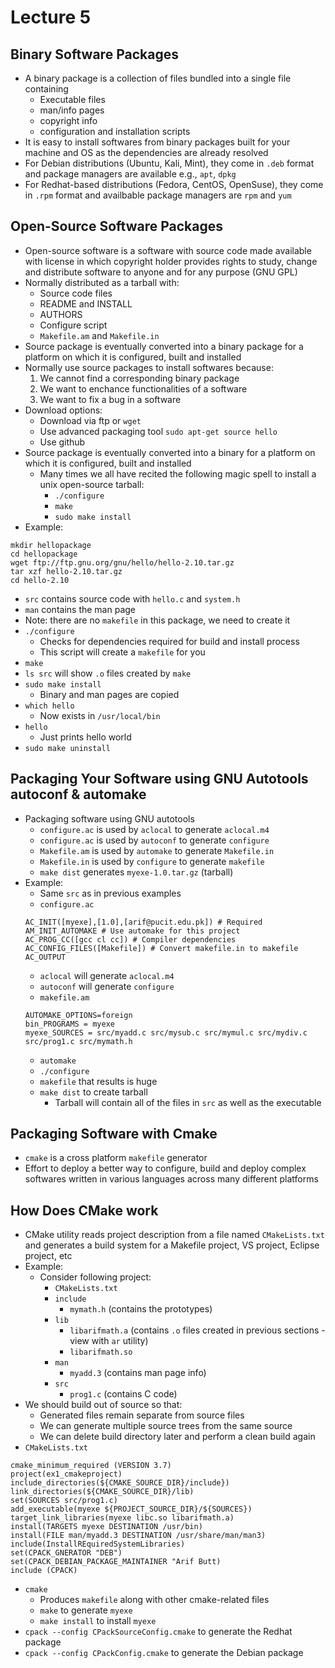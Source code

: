 # Lecture 5

## Binary Software Packages

- A binary package is a collection of files bundled into a single file containing
    * Executable files
    * man/info pages
    * copyright info
    * configuration and installation scripts
- It is easy to install softwares from binary packages built for your machine and OS as the dependencies are already resolved
- For Debian distributions (Ubuntu, Kali, Mint), they come in `.deb` format and package managers are available e.g., `apt`, `dpkg`
- For Redhat-based distributions (Fedora, CentOS, OpenSuse), they come in `.rpm` format and availbable package managers are `rpm` and `yum`

## Open-Source Software Packages

- Open-source software is a software with source code made available with license in which copyright holder provides rights to study, change and distribute software to anyone and for any purpose (GNU GPL)
- Normally distributed as a tarball with:
    * Source code files
    * README and INSTALL
    * AUTHORS
    * Configure script
    * `Makefile.am` and `Makefile.in`
- Source package is eventually converted into a binary package for a platform on which it is configured, built and installed
- Normally use source packages to install softwares because:
    1. We cannot find a corresponding binary package
    2. We want to enchance functionalities of a software
    3. We want to fix a bug in a software
- Download options:
    * Download via ftp or `wget`
    * Use advanced packaging tool `sudo apt-get source hello`
    * Use github
- Source package is eventually converted into a binary for a platform on which it is configured, built and installed
    * Many times we all have recited the following magic spell to install a unix open-source tarball:
        + `./configure`
        + `make`
        + `sudo make install`
- Example:
```
mkdir hellopackage
cd hellopackage
wget ftp://ftp.gnu.org/gnu/hello/hello-2.10.tar.gz
tar xzf hello-2.10.tar.gz
cd hello-2.10
```
- `src` contains source code with `hello.c` and `system.h`
- `man` contains the man page
- Note: there are no `makefile` in this package, we need to create it
- `./configure`
    * Checks for dependencies required for build and install process
    * This script will create a `makefile` for you
- `make`
- `ls src` will show `.o` files created by `make`
- `sudo make install`
    * Binary and man pages are copied
- `which hello`
    * Now exists in `/usr/local/bin`
- `hello`
    * Just prints hello world
- `sudo make uninstall`

## Packaging Your Software using GNU Autotools autoconf & automake

- Packaging software using GNU autotools
    * `configure.ac` is used by `aclocal` to generate `aclocal.m4`
    * `configure.ac` is used by `autoconf` to generate `configure`
    * `Makefile.am` is used by `automake` to generate `Makefile.in`
    * `Makefile.in` is used by `configure` to generate `makefile`
    * `make dist` generates `myexe-1.0.tar.gz` (tarball)
- Example:
    * Same `src` as in previous examples
    * `configure.ac`
    ```
    AC_INIT([myexe],[1.0],[arif@pucit.edu.pk]) # Required
    AM_INIT_AUTOMAKE # Use automake for this project
    AC_PROG_CC([gcc cl cc]) # Compiler dependencies
    AC_CONFIG_FILES([Makefile]) # Convert makefile.in to makefile
    AC_OUTPUT
    ```
    * `aclocal` will generate `aclocal.m4`
    * `autoconf` will generate `configure`
    * `makefile.am`
    ```
    AUTOMAKE_OPTIONS=foreign
    bin_PROGRAMS = myexe
    myexe_SOURCES = src/myadd.c src/mysub.c src/mymul.c src/mydiv.c src/prog1.c src/mymath.h
    ```
    * `automake`
    * `./configure`
    * `makefile` that results is huge
    * `make dist` to create tarball
        + Tarball will contain all of the files in `src` as well as the executable

## Packaging Software with Cmake

- `cmake` is a cross platform `makefile` generator
- Effort to deploy a better way to configure, build and deploy complex softwares written in various languages across many different platforms

## How Does CMake work

- CMake utility reads project description from a file named `CMakeLists.txt` and generates a build system for a Makefile project, VS project, Eclipse project, etc
- Example:
    * Consider following project:
        + `CMakeLists.txt`
        + `include`
            - `mymath.h` (contains the prototypes)
        + `lib`
            - `libarifmath.a` (contains `.o` files created in previous sections - view with `ar` utility)
            - `libarifmath.so`
        + `man`
            - `myadd.3` (contains man page info)
        + `src`
            - `prog1.c` (contains C code)
- We should build out of source so that:
    * Generated files remain separate from source files
    * We can generate multiple source trees from the same source
    * We can delete build directory later and perform a clean build again
- `CMakeLists.txt`
```
cmake_minimum_required (VERSION 3.7)
project(ex1_cmakeproject)
include_directories(${CMAKE_SOURCE_DIR}/include})
link_directories(${CMAKE_SOURCE_DIR}/lib)
set(SOURCES src/prog1.c)
add_executable(myexe ${PROJECT_SOURCE_DIR}/${SOURCES})
target_link_libraries(myexe libc.so libarifmath.a)
install(TARGETS myexe DESTINATION /usr/bin)
install(FILE man/myadd.3 DESTINATION /usr/share/man/man3)
include(InstallREquiredSystemLibraries)
set(CPACK_GNERATOR "DEB")
set(CPACK_DEBIAN_PACKAGE_MAINTAINER "Arif Butt)
include (CPACK)
```
- `cmake`
    * Produces `makefile` along with other cmake-related files
    * `make` to generate `myexe`
    * `make install` to install `myexe`
- `cpack --config CPackSourceConfig.cmake` to generate the Redhat package
- `cpack --config CPackConfig.cmake` to generate the Debian package
